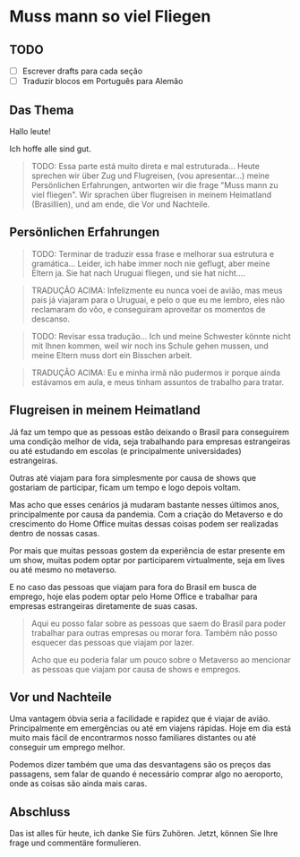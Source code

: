 # Muss mann so viel Fliegen

## TODO

- [ ] Escrever drafts para cada seção
- [ ] Traduzir blocos em Português para Alemão

## Das Thema

Hallo leute!

Ich hoffe alle sind gut.

> TODO: Essa parte está muito direta e mal estruturada...
Heute sprechen wir über Zug und Flugreisen, (vou apresentar...)  meine Persönlichen Erfahrungen, 
antworten wir die frage "Muss mann zu viel fliegen".
Wir sprachen über flugreisen in meinem Heimatland (Brasillien), und am ende, die Vor und Nachteile.

## Persönlichen Erfahrungen

> TODO: Terminar de traduzir essa frase e melhorar sua estrutura e gramática...
Leider, ich habe immer noch nie geflugt, aber meine Eltern ja. Sie hat nach Uruguai fliegen, und sie hat nicht....

> TRADUÇÃO ACIMA: 
> Infelizmente eu nunca voei de avião, mas meus pais já viajaram para o Uruguai, e pelo o que eu me lembro, eles não reclamaram do vôo, e 
> conseguiram aproveitar os momentos de descanso.

> TODO: Revisar essa tradução...
Ich und meine Schwester könnte nicht mit Ihnen kommen, weil wir noch ins Schule gehen mussen, und meine Eltern muss dort ein Bisschen arbeit.

> TRADUÇÃO ACIMA: Eu e minha irmã não pudermos ir porque ainda estávamos em aula, e meus tinham assuntos de trabalho para tratar.

## Flugreisen in meinem Heimatland

Já faz um tempo que as pessoas estão deixando o Brasil para conseguirem uma condição melhor de vida, seja trabalhando para empresas estrangeiras ou até estudando
em escolas (e principalmente universidades) estrangeiras.

Outras até viajam para fora simplesmente por causa de shows que gostariam de participar, ficam um tempo e logo depois voltam.

Mas acho que esses cenários já mudaram bastante nesses últimos anos, principalmente por causa da pandemia.
Com a criação do Metaverso e do crescimento do Home Office muitas dessas coisas podem ser realizadas dentro de nossas casas.

Por mais que muitas pessoas gostem da experiência de estar presente em um show, muitas podem optar por participarem virtualmente, seja em lives
ou até mesmo no metaverso.

E no caso das pessoas que viajam para fora do Brasil em busca de emprego, hoje elas podem optar pelo Home Office e trabalhar para empresas estrangeiras diretamente
de suas casas.

> Aqui eu posso falar sobre as pessoas que saem do Brasil para poder trabalhar para outras empresas ou morar fora.
> Também não posso esquecer das pessoas que viajam por lazer.
>
> Acho que eu poderia falar um pouco sobre o Metaverso ao mencionar as pessoas que viajam por causa de shows e empregos.

## Vor und Nachteile

Uma vantagem óbvia seria a facilidade e rapidez que é viajar de avião. Principalmente em emergências ou até em viajens rápidas.
Hoje em dia está muito mais fácil de encontrarmos nosso familiares distantes ou até conseguir um emprego melhor.

Podemos dizer também que uma das desvantagens são os preços das passagens, sem falar de quando é necessário comprar algo no aeroporto, onde as coisas
são ainda mais caras.

## Abschluss

Das ist alles für heute, ich danke Sie fürs Zuhören. Jetzt, können Sie Ihre frage und commentäre formulieren.
